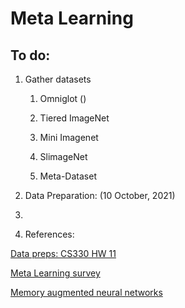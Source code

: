 # Meta Learning 

## To do: 

1. Gather datasets 

    1. Omniglot ()

    2. Tiered ImageNet

    3. Mini Imagenet 

    4. SlimageNet

    5. Meta-Dataset 

2. Data Preparation: (10 October, 2021)

3. 


2. References: 

[Data preps: CS330 HW 11](http://cs330.stanford.edu/fall2020/material/CS330_HW1.pdf)

[Meta Learning survey](https://arxiv.org/pdf/2004.05439.pdf)

[Memory augmented neural networks](https://arxiv.org/pdf/1605.06065.pdf)

